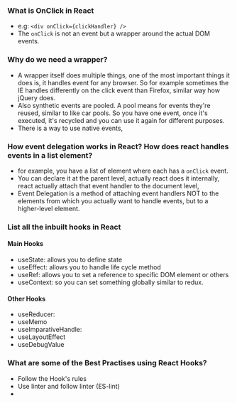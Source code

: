 ### What is OnClick in React
- e.g: `<div onClick={clickHandler} />`
- The `onClick` is not an event but a wrapper around the actual DOM events.
### Why do we need a wrapper?
- A wrapper itself does multiple things, one of the most important things it does is, it handles event for any browser. So for example sometimes the IE handles differently on the click event than Firefox, similar way how jQuery does.
- Also synthetic events are pooled. A pool means for events they're reused, similar to like car pools. So you have one event, once it's executed, it's recycled and you can use it again for different purposes. 
- There is a way to use native events, 
### How event delegation works in React? How does react handles events in a list element? 
- for example, you have a list of element where each has a `onClick` event.
- You can declare it at the parent level, actually react does it internally, react actually attach that event handler to the document level, 
- Event Delegation is a method of attaching event handlers NOT to the elements from which you actually want to handle events, but to a higher-level element.
### List all the inbuilt hooks in React 
#### Main Hooks
- useState: allows you to define state 
- useEffect: allows you to handle life cycle method
- useRef: allows you to set a reference to specific DOM element or others
- useContext: so you can set something globally similar to redux.
#### Other Hooks
- useReducer: 
- useMemo
- useImparativeHandle:
- useLayoutEffect
- useDebugValue
### What are some of the Best Practises using React Hooks?
- Follow the Hook's rules
- Use linter and follow linter (ES-lint)
- 
<!--stackedit_data:
eyJoaXN0b3J5IjpbLTE3NTkzMTkxMV19
-->